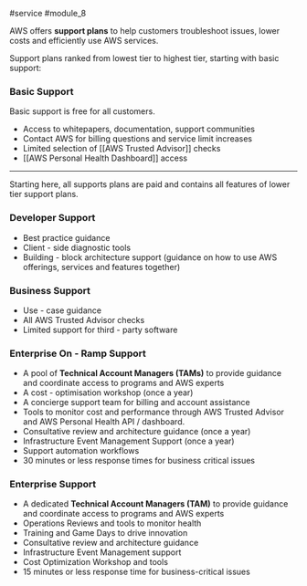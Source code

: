 #service #module_8

AWS offers **support plans** to help customers troubleshoot issues, lower costs and efficiently use AWS services.

Support plans ranked from lowest tier to highest tier, starting with basic support:
### Basic Support

Basic support is free for all customers.

- Access to whitepapers, documentation, support communities
- Contact AWS for billing questions and service limit increases
- Limited selection of [[AWS Trusted Advisor]] checks
- [[AWS Personal Health Dashboard]] access

---
Starting here, all supports plans are paid and contains all features of lower tier support plans.
### Developer Support

- Best practice guidance
- Client - side diagnostic tools
- Building - block architecture support (guidance on how to use AWS offerings, services and features together)
### Business Support

- Use - case guidance
- All AWS Trusted Advisor checks
- Limited support for third - party software

### Enterprise On - Ramp Support

- A pool of **Technical Account Managers (TAMs)** to provide guidance and coordinate access to programs and AWS experts
- A cost - optimisation workshop (once a year)
- A concierge support team for billing and account assistance
- Tools to monitor cost and performance through AWS Trusted Advisor and AWS Personal Health API / dashboard.
- Consultative review and architecture guidance (once a year)
- Infrastructure Event Management Support (once a year)
- Support automation workflows
- 30 minutes or less response times for business critical issues

### Enterprise Support

- A dedicated **Technical Account Managers (TAM)** to provide guidance and coordinate access to programs and AWS experts
- Operations Reviews and tools to monitor health
- Training and Game Days to drive innovation
- Consultative review and architecture guidance
- Infrastructure Event Management support
- Cost Optimization Workshop and tools
- 15 minutes or less response time for business-critical issues